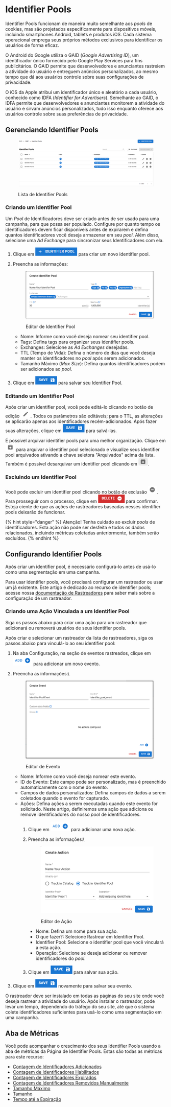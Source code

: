 # Identifier Pools

Identifier Pools funcionam de maneira muito semelhante aos _pools_ de cookies, mas são projetados especificamente para dispositivos móveis, incluindo smartphones Android, tablets e produtos iOS. Cada sistema operacional emprega seus próprios métodos exclusivos para identificar os usuários de forma eficaz.

O Android do Google utiliza o GAID (_Google Advertising ID_), um identificador único fornecido pelo Google Play Services para fins publicitários. O GAID permite que desenvolvedores e anunciantes rastreiem a atividade do usuário e entreguem anúncios personalizados, ao mesmo tempo que dá aos usuários controle sobre suas configurações de privacidade.

O iOS da Apple atribui um identificador único e aleatório a cada usuário, conhecido como IDFA (_Identifier for Advertisers_). Semelhante ao GAID, o IDFA permite que desenvolvedores e anunciantes monitorem a atividade do usuário e sirvam anúncios personalizados, tudo isso enquanto oferece aos usuários controle sobre suas preferências de privacidade.

## Gerenciando Identifier Pools <a href="#managing-identifier-pools" id="managing-identifier-pools"></a>

<figure><img src="../../.gitbook/assets/image (1144).png" alt=""><figcaption><p> Lista de Identifier Pools</p></figcaption></figure>

### Criando um Identifier Pool <a href="#creating-an-identifier-pool" id="creating-an-identifier-pool"></a>

Um _Pool_ de Identificadores deve ser criado antes de ser usado para uma campanha, para que possa ser populado. Configure por quanto tempo os identificadores devem ficar disponíveis antes de expirarem e defina quantos identificadores você deseja armazenar em seu _pool_. Além disso, selecione uma _Ad Exchange_ para sincronizar seus Identificadores com ela.

1. Clique em ![Create Identifier Pool](<../../.gitbook/assets/image (1148).png>) para criar um novo identifier pool.
2.  Preencha as informações:

    <figure><img src="../../.gitbook/assets/image (1146).png" alt=""><figcaption><p>Editor de Identifier Pool</p></figcaption></figure>

    * Nome: Informe como você deseja nomear seu identifier pool.
    * Tags: Defina tags para organizar seus identifier pools.
    * Exchanges: Selecione as _Ad Exchanges_ desejadas.
    * TTL (Tempo de Vida): Defina o número de dias que você deseja manter os identificadores no _pool_ após serem adicionados.
    * Tamanho Máximo (_Max Size_): Defina quantos identificadores podem ser adicionados ao _pool_.
3. Clique em ![Save](<../../.gitbook/assets/image (1149).png>) para salvar seu Identifier Pool.

### Editando um Identifier Pool <a href="#editing-an-identifier-pool" id="editing-an-identifier-pool"></a>

Após criar um identifier pool, você pode editá-lo clicando no botão de edição ![Edit](<../../.gitbook/assets/image (1155).png>). Todos os parâmetros são editáveis; para o TTL, as alterações se aplicarão apenas aos identificadores recém-adicionados. Após fazer suas alterações, clique em ![Save](<../../.gitbook/assets/image (1149).png>) para salvá-las.

É possível arquivar identifier pools para uma melhor organização. Clique em <img src="../../.gitbook/assets/image (6).png" alt="" data-size="line"> para arquivar o identifier pool selecionado e visualize seus identifier pool arquivados ativando a chave seletora "Arquivados" acima da lista. Também é possível desarquivar um identifier pool clicando em <img src="../../.gitbook/assets/image (7).png" alt="" data-size="line">.

### Excluindo um Identifier Pool <a href="#deleting-an-identifier-pool" id="deleting-an-identifier-pool"></a>

Você pode excluir um identifier pool clicando no botão de exclusão <img src="../../.gitbook/assets/image (8).png" alt="" data-size="line">. Para prosseguir com o processo, clique em <img src="../../.gitbook/assets/image (9).png" alt="" data-size="line"> para confirmar. Esteja ciente de que as ações de rastreadores baseadas nesses identifier pools deixarão de funcionar.

{% hint style="danger" %}
Atenção! Tenha cuidado ao excluir _pools_ de identificadores. Esta ação não pode ser desfeita e todos os dados relacionados, incluindo métricas coletadas anteriormente, também serão excluídos.
{% endhint %}

## Configurando Identifier Pools <a href="#configuring-identifier-pools" id="configuring-identifier-pools"></a>

Após criar um identifier pool, é necessário configurá-lo antes de usá-lo como uma segmentação em uma campanha.

Para usar identifier pools, você precisará configurar um rastreador ou usar um já existente. Este artigo é dedicado ao recurso de identifier pools; acesse nossa [documentação de Rastreadores](trackers/) para saber mais sobre a configuração de um rastreador.

### Criando uma Ação Vinculada a um Identifier Pool <a href="#creating-an-action-linked-to-an-identifier-pool" id="creating-an-action-linked-to-an-identifier-pool"></a>

Siga os passos abaixo para criar uma ação para um rastreador que adicionará ou removerá usuários de seus identifier pools.

Após criar e selecionar um rastreador da lista de rastreadores, siga os passos abaixo para vinculá-lo ao seu identifier pool:

1. Na aba Configuração, na seção de eventos rastreados, clique em ![Add Event](<../../.gitbook/assets/image (1158).png>) para adicionar um novo evento.
2.  Preencha as informações:\


    <figure><img src="../../.gitbook/assets/image (1161).png" alt=""><figcaption><p>Editor de Evento</p></figcaption></figure>

    * Nome: Informe como você deseja nomear este evento.
    * ID do Evento: Este campo pode ser personalizado, mas é preenchido automaticamente com o nome do evento.
    * Campos de dados personalizados: Defina campos de dados a serem coletados quando o evento for capturado.
    * Ações: Defina ações a serem executadas quando este evento for solicitado. Neste artigo, definiremos uma ação que adiciona ou remove identificadores do nosso _pool_ de identificadores.
      1. Clique em ![Add Event](<../../.gitbook/assets/image (1158).png>) para adicionar uma nova ação.
      2.  Preencha as informações:\


          <figure><img src="../../.gitbook/assets/Captura de tela 2025-02-27 084528.png" alt=""><figcaption><p>Editor de Ação</p></figcaption></figure>

          * Nome: Defina um nome para sua ação.
          * O que fazer?: Selecione Rastrear em Identifier Pool.
          * Identifier Pool: Selecione o identifier pool que você vinculará a esta ação.
          * Operação: Selecione se deseja adicionar ou remover identificadores do _pool_.
      3. Clique em ![Save](<../../.gitbook/assets/image (1149).png>) para salvar sua ação.
3. Clique em ![Save](<../../.gitbook/assets/image (1149).png>) novamente para salvar seu evento.

O rastreador deve ser instalado em todas as páginas do seu site onde você deseja rastrear a atividade do usuário. Após instalar o rastreador, pode levar um tempo, dependendo do tráfego do seu site, até que o sistema colete identificadores suficientes para usá-lo como uma segmentação em uma campanha.

## Aba de Métricas <a href="#metrics-tab" id="metrics-tab"></a>

Você pode acompanhar o crescimento dos seus Identifier Pools usando a aba de métricas da Página de Identifier Pools. Estas são todas as métricas para este recurso:

* [Contagem de Identificadores Adicionados](dmp-metrics.md#contagem-de-identificadores-adicionados)
* [Contagem de Identificadores Habilitados](dmp-metrics.md#contagem-de-identificadores-habilitados)
* [Contagem de Identificadores Expirados](dmp-metrics.md#contagem-de-identificadores-expirados)
* [Contagem de Identificadores Removidos Manualmente](dmp-metrics.md#contagem-de-identificadores-removidos-manualmente)
* [Tamanho Máximo](dmp-metrics.md#tamanho-maximo-de-identifier-pool)
* [Tamanho](dmp-metrics.md#tamanho-de-identifier-pool)
* [Tempo até a Expiração](dmp-metrics.md#tempo-ate-a-expiracao-de-identifier-pool)
